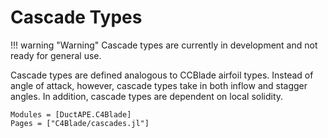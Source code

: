# Cascade Types

!!! warning "Warning"
    Cascade types are currently in development and not ready for general use.

Cascade types are defined analogous to CCBlade airfoil types.
Instead of angle of attack, however, cascade types take in both inflow and stagger angles.
In addition, cascade types are dependent on local solidity.

```@autodocs
Modules = [DuctAPE.C4Blade]
Pages = ["C4Blade/cascades.jl"]
```
